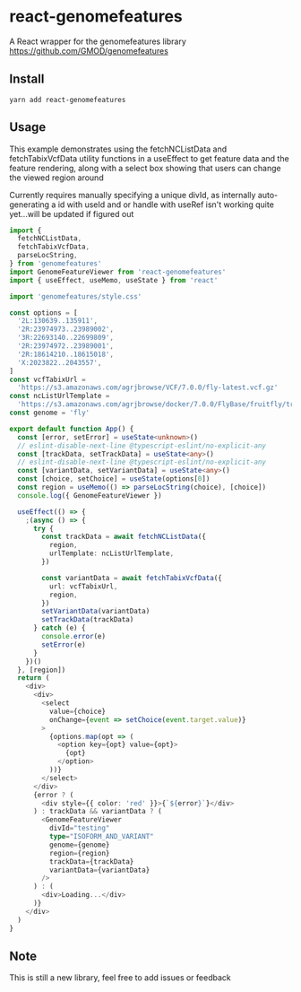 # react-genomefeatures

A React wrapper for the genomefeatures library
https://github.com/GMOD/genomefeatures

## Install

```
yarn add react-genomefeatures
```

## Usage

This example demonstrates using the fetchNCListData and fetchTabixVcfData
utility functions in a useEffect to get feature data and the feature rendering,
along with a select box showing that users can change the viewed region around

Currently requires manually specifying a unique divId, as internally
auto-generating a id with useId and or handle with useRef isn't working quite
yet...will be updated if figured out

```typescript
import {
  fetchNCListData,
  fetchTabixVcfData,
  parseLocString,
} from 'genomefeatures'
import GenomeFeatureViewer from 'react-genomefeatures'
import { useEffect, useMemo, useState } from 'react'

import 'genomefeatures/style.css'

const options = [
  '2L:130639..135911',
  '2R:23974973..23989002',
  '3R:22693140..22699809',
  '2R:23974972..23989001',
  '2R:18614210..18615018',
  'X:2023822..2043557',
]
const vcfTabixUrl =
  'https://s3.amazonaws.com/agrjbrowse/VCF/7.0.0/fly-latest.vcf.gz'
const ncListUrlTemplate =
  'https://s3.amazonaws.com/agrjbrowse/docker/7.0.0/FlyBase/fruitfly/tracks/All_Genes/{refseq}/trackData.jsonz'
const genome = 'fly'

export default function App() {
  const [error, setError] = useState<unknown>()
  // eslint-disable-next-line @typescript-eslint/no-explicit-any
  const [trackData, setTrackData] = useState<any>()
  // eslint-disable-next-line @typescript-eslint/no-explicit-any
  const [variantData, setVariantData] = useState<any>()
  const [choice, setChoice] = useState(options[0])
  const region = useMemo(() => parseLocString(choice), [choice])
  console.log({ GenomeFeatureViewer })

  useEffect(() => {
    ;(async () => {
      try {
        const trackData = await fetchNCListData({
          region,
          urlTemplate: ncListUrlTemplate,
        })

        const variantData = await fetchTabixVcfData({
          url: vcfTabixUrl,
          region,
        })
        setVariantData(variantData)
        setTrackData(trackData)
      } catch (e) {
        console.error(e)
        setError(e)
      }
    })()
  }, [region])
  return (
    <div>
      <div>
        <select
          value={choice}
          onChange={event => setChoice(event.target.value)}
        >
          {options.map(opt => (
            <option key={opt} value={opt}>
              {opt}
            </option>
          ))}
        </select>
      </div>
      {error ? (
        <div style={{ color: 'red' }}>{`${error}`}</div>
      ) : trackData && variantData ? (
        <GenomeFeatureViewer
          divId="testing"
          type="ISOFORM_AND_VARIANT"
          genome={genome}
          region={region}
          trackData={trackData}
          variantData={variantData}
        />
      ) : (
        <div>Loading...</div>
      )}
    </div>
  )
}

```

## Note

This is still a new library, feel free to add issues or feedback
